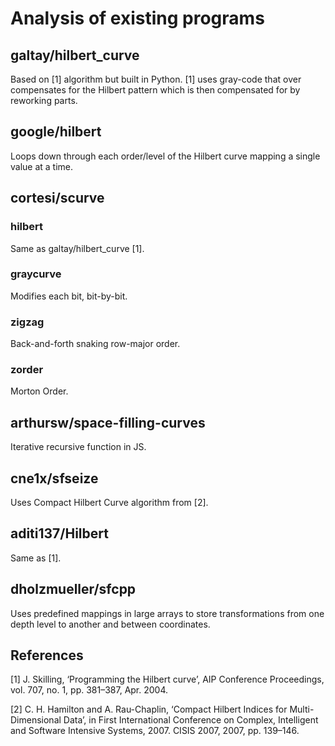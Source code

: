 # Analysis of existing programs

## galtay/hilbert_curve

 Based on [1] algorithm but built in Python. [1] uses gray-code that over compensates for the Hilbert pattern which is then compensated for by reworking parts.

## google/hilbert

Loops down through each order/level of the Hilbert curve mapping a single value at a time.

## cortesi/scurve

### hilbert

Same as galtay/hilbert_curve [1].

### graycurve

Modifies each bit, bit-by-bit.

### zigzag

Back-and-forth snaking row-major order.

### zorder

Morton Order.

## arthursw/space-filling-curves

Iterative recursive function in JS.

## cne1x/sfseize

Uses Compact Hilbert Curve algorithm from [2].

## aditi137/Hilbert

Same as [1].

## dholzmueller/sfcpp

Uses predefined mappings in large arrays to store transformations from one depth level to another and between coordinates.

## References

[1] J. Skilling, ‘Programming the Hilbert curve’, AIP Conference Proceedings, vol. 707, no. 1, pp. 381–387, Apr. 2004.

[2] C. H. Hamilton and A. Rau-Chaplin, ‘Compact Hilbert Indices for Multi-Dimensional Data’, in First International Conference on Complex, Intelligent and Software Intensive Systems, 2007. CISIS 2007, 2007, pp. 139–146.

